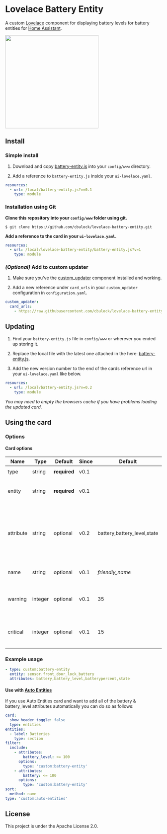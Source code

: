 
# Lovelace Battery Entity


A custom [Lovelace](https://www.home-assistant.io/lovelace/) component for displaying battery levels for battery entities for [Home Assistant](https://github.com/home-assistant/home-assistant).

<img src="https://raw.githubusercontent.com/cbulock/lovelace-battery-entity/master/images/screenshot.png" width="300">

## Install

### Simple install

1. Download and copy [battery-entity.js](https://raw.githubusercontent.com/cbulock/lovelace-battery-entity/master/battery-entity.js) into your `config/www` directory.

2. Add a reference to `battery-entity.js` inside your `ui-lovelace.yaml`.

  ```yaml
  resources:
    - url: /local/battery-entity.js?v=0.1
      type: module
  ```

### Installation using Git
**Clone this repository into your `config/www` folder using git.**

 ```console
$ git clone https://github.com/cbulock/lovelace-battery-entity.git
```

**Add a reference to the card in your `ui-lovelace.yaml`.**

```yaml
resources:
  - url: /local/lovelace-battery-entity/battery-entity.js?v=1
    type: module
```

### *(Optional)* Add to custom updater

1. Make sure you've the [custom_updater](https://github.com/custom-components/custom_updater) component installed and working.

2. Add a new reference under `card_urls` in your `custom_updater` configuration in `configuration.yaml`.

  ```yaml
  custom_updater:
    card_urls:
      - https://raw.githubusercontent.com/cbulock/lovelace-battery-entity/master/battery-entity.js
  ```

## Updating
1. Find your `battery-entity.js` file in `config/www` or wherever you ended up storing it.

2. Replace the local file with the latest one attached in the here: [battery-entity.js](https://raw.githubusercontent.com/cbulock/lovelace-battery-entity/master/battery-entity.js).

3. Add the new version number to the end of the cards reference url in your `ui-lovelace.yaml` like below.

  ```yaml
  resources:
    - url: /local/battery-entity.js?v=0.2
      type: module
  ```

*You may need to empty the browsers cache if you have problems loading the updated card.*

## Using the card

### Options

#### Card options
| Name | Type | Default | Since | Default | Description |
|------|------|---------|-------|---------|-------------|
| type | string | **required** | v0.1 | | `custom:battery-entity`
| entity | string | **required** | v0.1 | | An entity_id that has a percentage as a state.
| attribute | string | optional | v0.2 | battery,battery_level,state | defines a list of attributes to obtain the battery level from (attributes will be checked in order separated by commas)
| name | string | optional | v0.1 | *friendly_name* | Override the entities friendly name.
| warning | integer | optional | v0.1 | 35 | Sets the level at which the battery icon will be shown as yellow.
| critical | integer | optional | v0.1 | 15 | Sets the level at which the battery icon will be shown as red.



### Example usage

```yaml
- type: custom:battery-entity
  entity: sensor.front_door_lock_battery
  attributes: battery,battery_level,batterypercent,state
```

#### Use with [Auto Entities](https://github.com/thomasloven/lovelace-auto-entities)
If you use Auto Entities card and want to add all of the battery & battery_level attributes automatically you can do so as follows:

```yaml
card:
  show_header_toggle: false
  type: entities
entities:
  - label: Batteries
    type: section
filter:
  include:
    - attributes:
        battery_level: <= 100
      options:
        type: 'custom:battery-entity'
    - attributes:
        battery: <= 100
      options:
        type: 'custom:battery-entity'
sort:
  method: name
type: 'custom:auto-entities'
```

## License
This project is under the Apache License 2.0.
